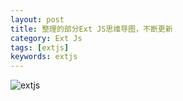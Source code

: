 ```yaml
---
layout: post
title: 整理的部分Ext JS思维导图，不断更新
category: Ext Js
tags: [extjs]
keywords: extjs
---
```


![extjs](http://blog.opsdev.help/assets/img/ExtJS001.png)
